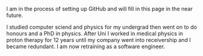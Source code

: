I am in the process of setting up GitHub and will fill in this page in the near future.

I studied computer sciend and physics for my undergrad then went on to do honours and a PhD in physics.  After Uni I worked in medical physics in proton therapy for 12 years until my company went into receivership and I became redundant.  I am now retraining as a software engineer.

<!--
**jamillambert/jamillambert** is a ✨ _special_ ✨ repository because its `README.md` (this file) appears on your GitHub profile.

Here are some ideas to get you started:

- 🔭 I’m currently working on ...
- 🌱 I’m currently learning ...
- 👯 I’m looking to collaborate on ...
- 🤔 I’m looking for help with ...
- 💬 Ask me about ...
- 📫 How to reach me: ...
- 😄 Pronouns: ...
- ⚡ Fun fact: ...
-->
